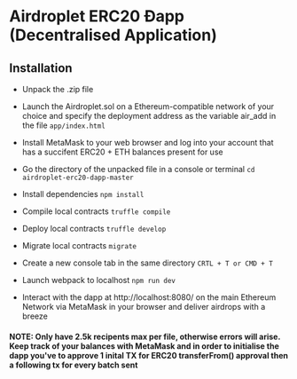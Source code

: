 # Airdroplet ERC20 Ðapp (Decentralised Application) 

## Installation

* Unpack the .zip file

* Launch the Airdroplet.sol on a Ethereum-compatible network of your choice and specify the deployment address as the variable air_add in the file `app/index.html`

* Install MetaMask to your web browser and log into your account that has a succifent ERC20 + ETH balances present for use

* Go the directory of the unpacked file in a console or terminal `cd airdroplet-erc20-dapp-master`

* Install dependencies `npm install`

* Compile local contracts `truffle compile`

* Deploy local contracts `truffle develop`

* Migrate local contracts `migrate` 

* Create a new console tab in the same directory `CRTL + T or CMD + T`

* Launch webpack to localhost `npm run dev`

* Interact with the dapp at http://localhost:8080/ on the main Ethereum Network via MetaMask in your browser and deliver airdrops with a breeze 

#### NOTE: Only have 2.5k recipents max per file, otherwise errors will arise. Keep track of your balances with MetaMask and in order to initialise the dapp you've to approve 1 inital TX for ERC20 transferFrom() approval then a following tx for every batch sent
